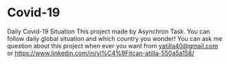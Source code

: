 # Covid-19
Daily Covid-19 Situation
This project made by Asynchron Task.
You can follow daily global situation and which country you wonder!
You can ask me question about this project when ever you want from yatilla40@gmail.com 
or https://www.linkedin.com/in/yi%C4%9Fitcan-atilla-550a5a158/
